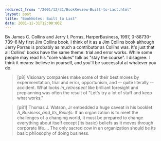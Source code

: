 ```yaml
---
redirect_from: "/2001/12/31/BookReview-Built-to-Last.html"
layout: post
title: "BookNotes: Built to Last"
date: 2001-12-31T12:00:00Z
---
```

By James C. Collins and Jerry I. Porras, HarperBusiness, 1997, 0-88730-739-6
 My first Jim Collins book.  I think of it as a Jim Collins
book although Jerry Porras is probably as much a contributor as
Collins was.  It's just that all Collins' books have the same theme:
trial and error works.  While some people may read his "core values"
talk as "stay the course".  I disagree.  I think it means: believe in
yourself, and you'll be successful at whatever you do.


> [p8] Visionary companies make some of their best moves by
> experimentation, trial and error, opportunism, and -- quite literally
> -- accident.  What looks _in_retrospect_ like brilliant foresight and
> preplanning was often the result of "Let's try a lot of stuff and keep
> what works."



> [p81] Thomas J. Watson, Jr embedded a huge caveat in his booklet
> _A_Business_and_Its_Beliefs_:
> If an organization is to meet the challenges of a changing world,
> it must be prepared to change everything about itself except [its
> basic} beliefs as it moves through corporate life.... The only sacred
> cow in an organization should be its basic philosophy of doing
> business.
> 



